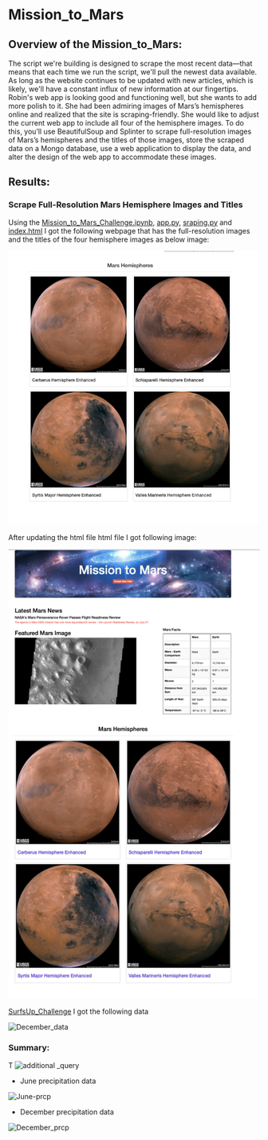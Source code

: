 # Mission_to_Mars


## Overview of the Mission_to_Mars: 
The script we're building is designed to scrape the most recent data—that means that each time we run the script, we'll pull the newest data available. As long as the website continues to be updated with new articles, which is likely, we'll have a constant influx of new information at our fingertips.
Robin's web app is looking good and functioning well, but she wants to add more polish to it. She had been admiring images of Mars’s hemispheres online and realized that the site is scraping-friendly. She would like to adjust the current web app to include all four of the hemisphere images. To do this, you’ll use BeautifulSoup and Splinter to scrape full-resolution images of Mars’s hemispheres and the titles of those images, store the scraped data on a Mongo database, use a web application to display the data, and alter the design of the web app to accommodate these images.

## Results: 
### Scrape Full-Resolution Mars Hemisphere Images and Titles
Using the [Mission_to_Mars_Challenge.ipynb](https://github.com/NishatSultana3538/Mission-to-Mars/blob/main/Mission_to_Mars_Challenge.ipynb), [app.py](https://github.com/NishatSultana3538/Mission-to-Mars/blob/main/app.py), [sraping.py](https://github.com/NishatSultana3538/Mission-to-Mars/blob/main/scraping.py) and [index.html](https://github.com/NishatSultana3538/Mission-to-Mars/blob/main/templates/index.html)  I got the following webpage that has the full-resolution images and the titles of the four hemisphere images as below image:

![hemisphere_image](https://github.com/NishatSultana3538/Mission-to-Mars/blob/main/images/Mars_hemisphere.png)

After updating the html file html file I got following image:

![webpage_image](https://github.com/NishatSultana3538/Mission-to-Mars/blob/main/images/Mission_to_Mars.png)




[SurfsUp_Challenge]() I got the following  data 

![December_data]()




### Summary:

 T
![additional _query]()


* June precipitation data

 ![June-prcp]()


* December precipitation data

![December_prcp]()








